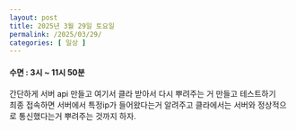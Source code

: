 ```yaml
---
layout: post
title: 2025년 3월 29일 토요일
permalink: /2025/03/29/
categories: [ 일상 ]
---
```

#### 수면 : 3시 ~ 11시 50분<br/>
간단하게 서버 api 만들고 여기서 클라 받아서 다시 뿌려주는 거 만들고 테스트하기<br/>
최종 접속하면 서버에서 특정ip가 들어왔다는거 알려주고 클라에서는 서버와 정상적으로 통신했다는거 뿌려주는 것까지 하자.